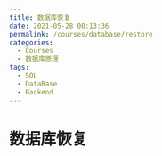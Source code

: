 ```yaml
---
title: 数据库恢复
date: 2021-05-28 00:13:36
permalink: /courses/database/restore
categories:
  - Courses
  - 数据库原理
tags: 
  - SQL
  - DataBase
  - Backend
---
```


# 数据库恢复
